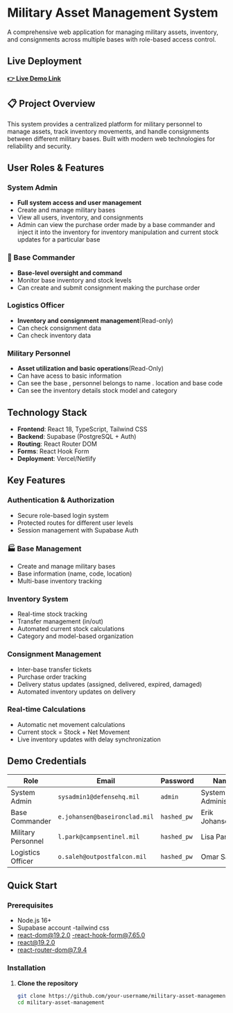 #  Military Asset Management System

A comprehensive web application for managing military assets, inventory, and consignments across multiple bases with role-based access control.

##  Live Deployment

[**👉 Live Demo Link**](https://military-inventory-g3hmiywjx-soumya-rouls-projects.vercel.app) 

## 📋 Project Overview

This system provides a centralized platform for military personnel to manage assets, track inventory movements, and handle consignments between different military bases. Built with modern web technologies for reliability and security.

##  User Roles & Features

###  System Admin
- **Full system access and user management**
- Create and manage military bases
- View all users, inventory, and consignments
- Admin can view the purchase order made by a base commander and inject it into the inventory  for 
  inventory manipulation and current stock updates for a particular base

### 🏢 Base Commander  
- **Base-level oversight and command**
- Monitor base inventory and stock levels
- Can create and submit consignment making the purchase order

###  Logistics Officer
- **Inventory and consignment management**(Read-only)
- Can check consignment data
- Can check inventory data 


###  Military Personnel
- **Asset utilization and basic operations**(Read-Only)
- Can have acess to basic information
- Can see the base , personnel belongs to name . location and base code
- Can see the inventory details stock model and category

##  Technology Stack

- **Frontend**: React 18, TypeScript, Tailwind CSS
- **Backend**: Supabase (PostgreSQL + Auth)
- **Routing**: React Router DOM
- **Forms**: React Hook Form
- **Deployment**: Vercel/Netlify

##  Key Features

###  Authentication & Authorization
- Secure role-based login system
- Protected routes for different user levels
- Session management with Supabase Auth

### 🏭 Base Management
- Create and manage military bases
- Base information (name, code, location)
- Multi-base inventory tracking

### Inventory System
- Real-time stock tracking
- Transfer management (in/out)
- Automated current stock calculations
- Category and model-based organization

###  Consignment Management
- Inter-base transfer tickets
- Purchase order tracking
- Delivery status updates (assigned, delivered, expired, damaged)
- Automated inventory updates on delivery

###  Real-time Calculations
- Automatic net movement calculations
- Current stock = Stock + Net Movement
- Live inventory updates with delay synchronization

## Demo Credentials

| Role | Email | Password | Name |
|------|-------|----------|------|
| System Admin | `sysadmin1@defensehq.mil` | `admin` | System Administrator |
| Base Commander | `e.johansen@baseironclad.mil` | `hashed_pw` | Erik Johansen |
| Military Personnel | `l.park@campsentinel.mil` | `hashed_pw` | Lisa Park |
| Logistics Officer | `o.saleh@outpostfalcon.mil` | `hashed_pw` | Omar Saleh |

##  Quick Start

### Prerequisites
- Node.js 16+
- Supabase account
-tailwind css
- react-dom@19.2.0
-react-hook-form@7.65.0
- react@19.2.0 
- react-router-dom@7.9.4


### Installation

1. **Clone the repository**
   ```bash
   git clone https://github.com/your-username/military-asset-management.git
   cd military-asset-management

